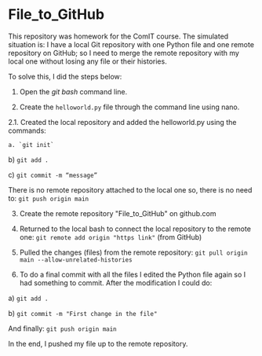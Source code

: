 # File_to_GitHub

This repository was homework for the ComIT course. The simulated situation is: I have a local Git repository with one Python file and one remote repository on GitHub; so I need to merge the remote repository with my local one without losing any file or their histories.

To solve this, I did the steps below:

1. Open the *git bash* command line.

2. Create the `helloworld.py` file through the command line using nano.
 
  2.1.  Created the local repository and added the helloworld.py using the commands:

    a. `git init`

b) `git add .`

c) `git commit -m “message”`

There is no remote repository attached to the local one so, there is no need to: `git push origin main`

3. Create the remote repository "File_to_GitHub" on github.com

4. Returned to the local bash to connect the local repository to the remote one: `git remote add origin "https link"` (from GitHub)

5. Pulled the changes (files) from the remote repository: `git pull origin main --allow-unrelated-histories`

6. To do a final commit with all the files I edited the Python file again so I had something to commit. After the modification I could do:

a) `git add .`

b) `git commit -m "First change in the file"`

And finally: `git push origin main`

In the end, I pushed my file up to the remote repository.
